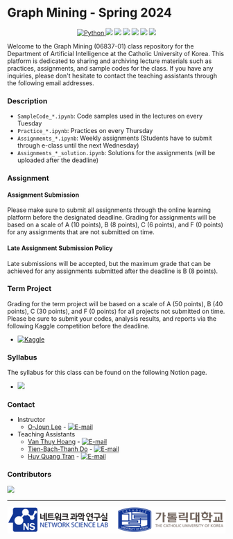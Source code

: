# Graph Mining - Spring 2024

<p align=center>
  <a href="https://www.python.org/downloads/release/python-360/">
    <img src="https://img.shields.io/badge/Python->=3.8.8-3776AB?logo=python&style=flat-square" alt="Python">
  </a>     
  <img src="https://custom-icon-badges.demolab.com/github/last-commit/NSLab-CUK/Graph-Mining-Spring-2024?logo=history&logoColor=white&style=flat-square"/>
  <img src="https://custom-icon-badges.demolab.com/github/languages/code-size/NSLab-CUK/Graph-Mining-Spring-2024?logo=file-code&logoColor=white&style=flat-square"/>
  <img src="https://custom-icon-badges.demolab.com/github/issues-pr-closed/NSLab-CUK/Graph-Mining-Spring-2024?color=purple&logo=git-pull-request&logoColor=white&style=flat-square"/>
  <img src="https://custom-icon-badges.demolab.com/github/stars/NSLab-CUK/Graph-Mining-Spring-2024?logo=star&style=flat-square"/>
  <img src="https://custom-icon-badges.demolab.com/github/issues-raw/NSLab-CUK/Graph-Mining-Spring-2024?logo=issue&style=flat-square"/>
  <img src="https://custom-icon-badges.demolab.com/github/license/NSLab-CUK/Graph-Mining-Spring-2024?logo=law&style=flat-square"/>
</p>

Welcome to the Graph Mining (06837-01) class repository for the Department of Artificial Intelligence at the Catholic University of Korea. This platform is dedicated to sharing and archiving lecture materials such as practices, assignments, and sample codes for the class. If you have any inquiries, please don't hesitate to contact the teaching assistants through the following email addresses.


### Description

* `SampleCode_*.ipynb`: Code samples used in the lectures on every Tuesday
* `Practice_*.ipynb`: Practices on every Thursday
* `Assignments_*.ipynb`: Weekly assignments (Students have to submit through e-class until the next Wednesday)
* `Assignments_*_solution.ipynb`: Solutions for the assignments (will be uploaded after the deadline)


### Assignment

#### Assignment Submission

Please make sure to submit all assignments through the online learning platform before the designated deadline. Grading for assignments will be based on a scale of A (10 points), B (8 points), C (6 points), and F (0 points) for any assignments that are not submitted on time.

#### Late Assignment Submission Policy

Late submissions will be accepted, but the maximum grade that can be achieved for any assignments submitted after the deadline is B (8 points).


### Term Project

Grading for the term project will be based on a scale of A (50 points), B (40 points), C (30 points), and F (0 points) for all projects not submitted on time. Please be sure to submit your codes, analysis results, and reports via the following Kaggle competition before the deadline.

* [![Kaggle](https://img.shields.io/badge/Kaggle-Term%20Project-20BEFF?style=flat-square&logo=kaggle)](https://www.kaggle.com/competitions/2024-1-cuk-gm-project/overview)

### Syllabus

The syllabus for this class can be found on the following Notion page.

* <a href="https://ns-cuk.notion.site/06837-Graph-Mining-Spring-2024-d61162f663a141929559c406d83ca187"><img src="https://img.shields.io/badge/Notion-Syllabus-000000?style=flat-square&logo=Notion"></a>

### Contact

* Instructor
  * [O-Joun Lee](https://nslab-cuk.github.io/member) - [![E-mail](https://img.shields.io/badge/-ojlee@catholic.ac.kr-0C2E86?style=flat-square&logo=Gmail&logoColor=white)](mailto:ojlee@catholic.ac.kr)
* Teaching Assistants
  * [Van Thuy Hoang](https://nslab-cuk.github.io/member/hoangvanthuy90) - [![E-mail](https://img.shields.io/badge/-hoangvanthuy90@gmail.com-0C2E86?style=flat-square&logo=Gmail&logoColor=white)](mailto:hoangvanthuy90@gmail.com)
  * [Tien-Bach-Thanh Do](https://nslab-cuk.github.io/member/osfa19730) - [![E-mail](https://img.shields.io/badge/-osfa19730@catholic.ac.kr-0C2E86?style=flat-square&logo=Gmail&logoColor=white)](mailto:osfa19730@catholic.ac.kr)
  * [Huy Quang Tran](https://nslab-cuk.github.io/member/huy) - [![E-mail](https://img.shields.io/badge/-huytran1126@gmail.com-0C2E86?style=flat-square&logo=Gmail&logoColor=white)](mailto:huytran1126@gmail.com)


### Contributors

<a href="https://github.com/NSLab-CUK/Graph-Mining-Spring-2024/graphs/contributors">
  <img src="https://contrib.rocks/image?repo=NSLab-CUK/Graph-Mining-Spring-2024" />
</a>

<br>

***

<a href="https://nslab-cuk.github.io/"><img src="https://github.com/NSLab-CUK/NSLab-CUK/raw/main/Logo_Dual_Wide.png"/></a>
